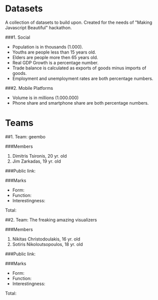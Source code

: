 # Datasets

A collection of datasets to build upon. Created for the needs of "Making Javascript Beautiful" hackathon.

###1. Social

* Population is in thousands (1.000).
* Youths are people less than 15 years old.
* Elders are people more then 65 years old.
* Real GDP Growth is a percentage number.
* Trade balance is calculated as exports of goods minus imports of goods.
* Employment and unemployment rates are both percentage numbers.

###2. Mobile Platforms

* Volume is in millions (1.000.000)
* Phone share and smartphone share are both percentage numbers.

# Teams

##1. Team: geembo

###Members
1. Dimitris Tsironis, 20 yr. old
2. Jim Zarkadas, 19 yr. old

###Public link:

###Marks
* Form:
* Function:
* Interestingness: 

Total:

##2. Team: The freaking amazing visualizers

###Members
1. Nikitas Christodoulakis, 16 yr. old
2. Sotiris Nikoloutsopoulos, 18 yr. old

###Public link:

###Marks
* Form:
* Function:
* Interestingness: 

Total: